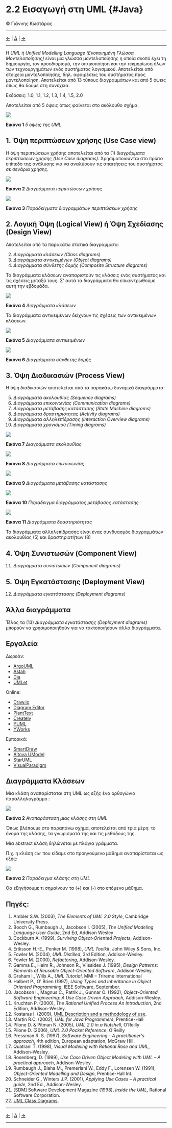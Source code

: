 # 2.2 Εισαγωγή στη UML {#Java} 
© Γιάννης Κωστάρας

---

[<-](../2.1-OOP/README.md) | [Δ](../../README.md) | [->](../2.3-Encapsulation/README.md)

---

Η _UML_ ή _Unified Modelling Language (Ενοποιημένη Γλώσσα Μοντελοποίησης)_ είναι μια γλώσσα μοντελοποίησης η οποία σκοπό έχει τη δημιουργία, τον προσδιορισμό, την οπτικοποίηση και την τεκμηρίωση όλων των τεχνουργημάτων ενός συστήματος λογισμικού. Αποτελείται από στοιχεία μοντελοποίησης, δηλ. αφαιρέσεις του συστήματος προς μοντελοποίηση. Αποτελείται από 13 τύπους διαγραμμάτων και από 5 όψεις όπως θα δούμε στη συνέχεια.

Εκδόσεις: 1.0, 1.1, 1.2, 1.3, 1.4, 1.5, 2.0

Αποτελείται από 5 όψεις όπως φαίνεται στο ακόλουθο σχήμα.

![](assets/Fig1.png)

**Εικόνα 1** _5 όψεις της UML_

## 1. Όψη περιπτώσεων χρήσης (Use Case view)
Η όψη περιπτώσεων χρήσης αποτελείται από τα (1) _διαγράμματα περιπτώσεων χρήσης (Use Case diagrams)_. Χρησιμοποιούνται στο πρώτο επίπεδο της ανάλυσης για να αναλύσουν τις απαιτήσεις του συστήματος σε σενάρια χρήσης.


![](assets/Fig2.png)

**Εικόνα 2** _Διαγράμματα περιπτώσεων χρήσης_


![](assets/Fig3.png)

**Εικόνα 3** _Παραδείγματα διαγραμμάτων περιπτώσεων χρήσης_

## 2. Λογική Όψη (Logical View) ή Όψη Σχεδίασης (Design View)
Αποτελείται από τα παρακάτω στατικά διαγράμματα:

2. _Διαγράμματα κλάσεων (Class diagrams)_
3. _Διαγράμματα αντικειμένων (Object diagrams)_
4. _Διαγράμματα σύνθετης δομής (Composite Structure diagrams)_

Τα διαγράμματα κλάσεων αναπαριστούν τις κλάσεις ενός συστήματος και τις σχέσεις μεταξύ τους. Σ' αυτά τα διαγράμματα θα επικεντρωθούμε αυτή την εβδομάδα.

![](assets/Fig4.png)

**Εικόνα 4** _Διαγράμματα κλάσεων_

Τα διαγράμματα αντικειμένων δείχνουν τις σχέσεις των αντικειμένων κλάσεων.

![](assets/Fig5.png)

**Εικόνα 5** _Διαγράμματα αντικειμένων_



![](assets/Fig6.png)

**Εικόνα 6** _Διαγράμματα σύνθετης δομής_

## 3. Όψη Διαδικασιών (Process View)
Η όψη διαδικασιών αποτελείται από τα παρακάτω δυναμικά διαγράμματα:

5. _Διαγράμματα ακολουθίας (Sequence diagrams)_
6. _Διαγράμματα επικοινωνίας (Communication diagrams)_
7. _Διαγράμματα μετάβασης κατάστασης (State Machine diagrams)_
8. _Διαγράμματα δραστηριότητας (Activity diagrams)_
9. _Διαγράμματα αλληλεπίδρασης (Interaction Overview diagrams)_
10. _Διαγράμματα χρονισμού (Timing diagrams)_

![](assets/Fig7.png)

**Εικόνα 7** _Διαγράμματα ακολουθίας_

![](assets/Fig8.png)

**Εικόνα 8** _Διαγράμματα επικοινωνίας_

![](assets/Fig9.png)

**Εικόνα 9** _Διαγράμματα μετάβασης κατάστασης_

![](assets/Fig10.png)

**Εικόνα 10** _Παράδειγμα διαγράμματος μετάβασης κατάστασης_

![](assets/Fig11.png)

**Εικόνα 11** _Διαγράμματα δραστηριότητας_

Τα διαγράμματα αλληλεπίδρασης είναι ένας συνδυασμός διαγραμμάτων ακολουθίας (5) και δραστηριοτήτων (8)



## 4. Όψη Συνιστωσών (Component View)

11. _Διαγράμματα συνιστωσών (Component diagrams)_



## 5. Όψη Εγκατάστασης (Deployment View)

12. _Διαγράμματα εγκατάστασης (Deployment diagrams)_

## Άλλα διαγράμματα

Τέλος τα (13) _Διαγράμματα εγκατάστασης (Deployment diagrams)_ μπορούν να χρησιμοποιηθούν για να τακτοποιήσουν άλλα διαγράμματα.

 

## Εργαλεία
Δωρεάν:

* [ArgoUML](http://argouml.tigris.org/)
* [Astah](http://astah.net/)
* [Dia](http://dia-installer.de/)
* [UMLet](http://umlet.com/)

Online:

* [Draw.io](https://www.draw.io/)
* [Diagram Editor](https://www.diagrameditor.com/)
* [PlantText](https://www.planttext.com/)
* [Creately](https://creately.com/Draw-UML-and-Class-Diagrams-Online)
* [YUML](https://yuml.me)
* [YWorks](https://www.yworks.com/products/graphity)

Εμπορικά:

* [SmartDraw](https://www.smartdraw.com/uml-diagram/uml-diagram-tool.htm)
* [Altova UModel](https://www.altova.com/umodel/uml-diagrams)
* [StarUML](http://staruml.io/)
* [VisualParadigm](https://www.visual-paradigm.com/solution/freeumltool/)

## Διαγράμματα Κλάσεων

Μια κλάση αναπαρίσταται στη UML ως εξής ένα ορθογώνιο παραλληλογράμμο :

![](assets/Fig17.png)

**Εικόνα 2** _Αναπαράσταση μιας κλάσης στη UML_

Όπως βλέπουμε στο παραπάνω σχήμα, αποτελείται από τρία μέρη: το όνομα της κλάσης, τα γνωρίσματά της και τις μεθόδους της.

Μια abstract κλάση δηλώνεται με πλάγια γράμματα. 

Π.χ. η κλάση ```Car``` που είδαμε στο προηγούμενο μάθημα αναπαρίσταται ως εξής:

![](assets/Fig18.png)

**Εικόνα 2** _Παράδειγμα κλάσης στη UML_

Θα εξηγήσουμε τι σημαίνουν τα (+) και (-) στο επόμενο μάθημα.
 
## Πηγές:
1. Ambler S.W. (2003), _The Elements of UML 2.0 Style_, Cambridge University Press.
1. Booch G., Rumbaugh  J., Jacobson I. (2005), _The Unified Modeling Language User Guide_, 2nd Ed, Addison Wesley
1. Cockburn A. (1999), _Surviving Object-Oriented Projects_, Addison-Wesley.
1. Eriksson H.-E., Penker M. (1998), _UML Toolkit_, John Wiley & Sons, Inc.
1. Fowler M. (2004), _UML Distilled_, 3rd Edition, Addison-Wesley.
1. Fowler M. (2000), _Refactoring_, Addison-Wesley.
1. Gamma E., Helm R., Johnson R., Vlissides J. (1995), _Design Patterns: Elements of Reusable Object-Oriented Software_, Addison-Wesley.
1. Graham I., Wills A., _UML Tutorial_, MMI – Trireme International
1. Halbert P., O’ Brien (1997), _Using Types and Inheritance in Object Oriented Programming_, IEEE Software, September.
1. Jacobson I., Magnus C., Patrik J., Gunnar O. (1992), _Object-Oriented Software Engineering: A Use Case Driven Approach_, Addison-Wesley.
1. Kruchten P. (2000), _The Rational Unified Process An Introduction_, 2nd Edition, Addison-Wesley.
1. Kostaras I. (2009), [UML Description and a methodology of use](http://umlmethod.freeservers.com/).
1. Martin R.C. (2002), _UML for Java Programmers_, Prentice-Hall
1. Pilone D. & Pitman N. (2005), _UML 2.0 in a Nutshell_, O’Reilly
1. Pilone D. (2006), _UML 2.0 Pocket Reference_, O’Reilly
1. Pressman R. S. (1997), _Software Engineering - A practitioner's approach_, 4th edition, European adaptation, McGraw Hill.
1. Quatrani T. (1998), _Visual Modeling with Rational Rose and UML_, Addison-Wesley.
1. Rosenberg, D. (1999), _Use Case Driven Object Modeling with UML – A practical approach_, Addison-Wesley.
1. Rumbaugh J., Blaha M., Premerlani W., Eddy F., Lorensen W. (1991), _Object-Oriented Modelling and Design_, Prentice-Hall Int.
1. Schneider G., Winters J.P. (2001), _Applying Use Cases – A practical guide_, 2nd Ed., Addison-Wesley.
1. [SDM] Software Development Magazine (1998), _Inside the UML_, Rational Software Corporation.
1. [UML Class Diagrams](http://javaboutique.internet.com/articles/AJ/UML/).

---

[<-](../2.1-OOP/README.md) | [Δ](../../README.md) | [->](../2.3-Encapsulation/README.md)

---